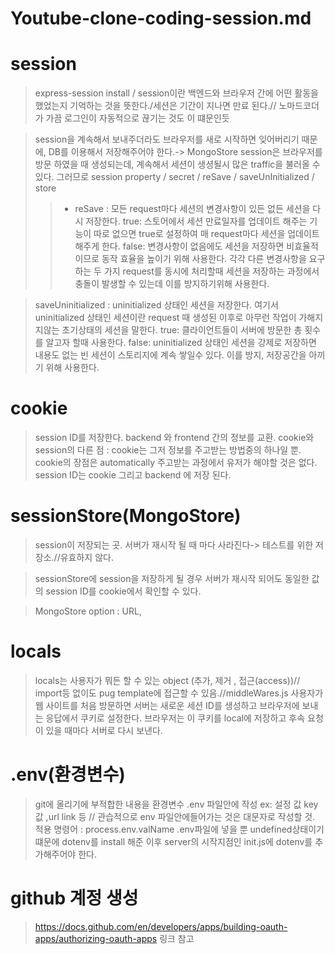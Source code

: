 # Youtube-clone-coding-session.md

# session

> express-session install / session이란 백엔드와 브라우저 간에 어떤 활동을 했었는지 기억하는 것을 뜻한다./세션은 기간이 지나면 만료 된다.// 노마드코더가 가끔 로그인이 자동적으로 끊기는 것도 이 떄문인듯

> session을 계속해서 보내주더라도 브라우저를 새로 시작하면 잊어버리기 때문에, DB를 이용해서 저장해주어야 한다.-> MongoStore
> session은 브라우저를 방문 하였을 때 생성되는데, 계속해서 세션이 생셩될시 많은 traffic을 불러올 수 있다. 그러므로
> session property / secret / reSave / saveUnInitialized / store
>
> > - reSave : 모든 request마다 세션의 변경사항이 있든 없든 세션을 다시 저장한다.
> >   true: 스토어에서 세션 만료일자를 업데이트 해주는 기능이 따로 없으면 true로 설정하여 매 request마다 세션을 업데이트 해주게 한다.
> >   false: 변경사항이 없음에도 세션을 저장하면 비효율적이므로 동작 효율을 높이기 위해 사용한다. 각각 다른 변경사항을 요구하는 두 가지 request를 동시에 처리할때 세션을 저장하는 과정에서 충돌이 발생할 수 있는데 이를 방지하기위해 사용한다.

> saveUninitialized : uninitialized 상태인 세션을 저장한다. 여기서 uninitialized 상태인 세션이란 request 때 생성된 이후로 아무런 작업이 가해지지않는 초기상태의 세션을 말한다.
> true: 클라이언트들이 서버에 방문한 총 횟수를 알고자 할때 사용한다.
> false: uninitialized 상태인 세션을 강제로 저장하면 내용도 없는 빈 세션이 스토리지에 계속 쌓일수 있다. 이를 방지, 저장공간을 아끼기 위해 사용한다.

# cookie

> session ID를 저장한다. backend 와 frontend 간의 정보를 교환.
> cookie와 session의 다른 점 : cookie는 그저 정보를 주고받는 방법중의 하나일 뿐. cookie의 장점은 automatically 주고받는 과정에서 유저가 해야할 것은 없다.
> session ID는 cookie 그리고 backend 에 저장 된다.

# sessionStore(MongoStore)

> session이 저장되는 곳. 서버가 재시작 될 때 마다 사라진다-> 테스트를 위한 저장소.//유효하지 않다.

> sessionStore에 session을 저장하게 될 경우 서버가 재시작 되어도 동일한 값의 session ID를 cookie에서 확인할 수 있다.

> MongoStore option : URL,

# locals

> locals는 사용자가 뭐든 할 수 있는 object (추가, 제거 , 접근(access))// import등 없이도 pug template에 접근할 수 있음.//middleWares.js
> 사용자가 웹 사이트를 처음 방문하면 서버는 새로운 세션 ID를 생성하고 브라우저에 보내는 응답에서 쿠키로 설정한다.
> 브라우저는 이 쿠키를 local에 저장하고 후속 요청이 있을 때마다 서버로 다시 보낸다.

# .env(환경변수)

> git에 올리기에 부적합한 내용을 환경변수 .env 파일안에 작성
> ex: 설정 값 key 값 ,url link 등 // 관습적으로 env 파일안에들어가는 것은 대문자로 작성할 것.
> 적용 명령어 : process.env.valName
> .env파일에 넣을 뿐 undefined상태이기 떄문에 dotenv를 install 해준 이후 server의 시작지점인 init.js에 dotenv를 추가해주어야 한다.

# github 계정 생성

> https://docs.github.com/en/developers/apps/building-oauth-apps/authorizing-oauth-apps 링크 참고

